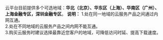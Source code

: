 云平台目前提供多个可选地域：**华北（北京）、华东区（上海）、华南区（广州）、上海金融专区，深圳金融专区**。
**说明：**
1.处在同一地域的云服务产品之间通过内网互通。<br>
2.处在不同地域的云服务产品之间内网不能互通。<br>
3.购买云服务时建议选择最靠近您客户的地域，可降低访问时延、提高下载速度。


